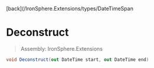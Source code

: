 ﻿

[back](/IronSphere.Extensions/types/DateTimeSpan

# Deconstruct

> Assembly: IronSphere.Extensions

```csharp
void Deconstruct(out DateTime start, out DateTime end)
```



 